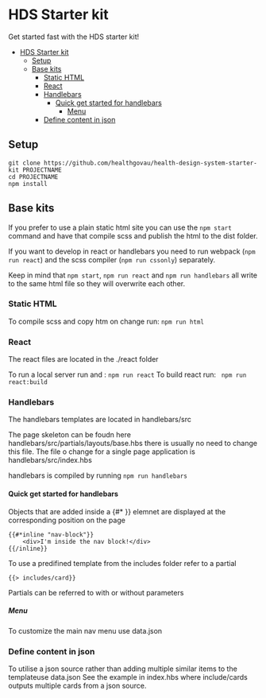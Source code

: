 # HDS Starter kit

Get started fast with the HDS starter kit!

- [HDS Starter kit](#hds-starter-kit)
  * [Setup](#setup)
  * [Base kits](#base-kits)
    + [Static HTML](#static-html)
    + [React](#react)
    + [Handlebars](#handlebars)
      - [Quick get started for handlebars](#quick-get-started-for-handlebars)
        * [Menu](#menu)
    + [Define content in json](#define-content-in-json)

## Setup

    git clone https://github.com/healthgovau/health-design-system-starter-kit PROJECTNAME
    cd PROJECTNAME
    npm install

## Base kits

If you prefer to use a plain static html site you can use the `npm start` command and have that compile scss and publish the html to the dist folder.

If you want to develop in react or handlebars you need to run webpack (`npm run react`) and the scss compiler (`npm run cssonly`) separately.

Keep in mind that `npm start`, `npm run react` and `npm run handlebars` all write to the same html file so they will overwrite each other.

### Static HTML
    
To compile scss and copy htm on change run: `npm run html`

### React
The react files are located in the ./react folder

To run a local server run and :  `npm run react`
To build react run:        ` npm run react:build`

### Handlebars

The handlebars templates are located in handlebars/src

The page skeleton can be foudn here handlebars/src/partials/layouts/base.hbs there is usually no need to change this file.
The file o change for a single page application is handlebars/src/index.hbs

handlebars is compiled by running `npm run handlebars`

#### Quick get started for handlebars

Objects that are added inside a {#* }} elemnet are displayed at the corresponding position on the page

    {{#*inline "nav-block"}}
        <div>I'm inside the nav block!</div>
    {{/inline}}

To use a predifined template from the includes folder refer to a partial

    {{> includes/card}}

Partials can be referred to with or without parameters

##### Menu

To customize the main nav menu use data.json

### Define content in json

To utilise a json source rather than adding multiple similar items to the templateuse data.json
See the example in index.hbs where include/cards outputs multiple cards from a json source.

    

    
